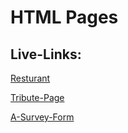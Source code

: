 # HTML Pages
## Live-Links:
[Resturant](https://khananupamshafi.github.io/HTML-CSS-SCSS/docs/index.html)

[Tribute-Page](https://khananupamshafi.github.io/HTML-CSS-SCSS//Tribute-Page/src/index.html)

[A-Survey-Form](https://khananupamshafi.github.io/HTML-CSS-SCSS//a-survey-form/src/index.html)
